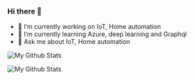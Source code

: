 ### Hi there 👋

<!--
**ranrinc/ranrinc** is a ✨ _special_ ✨ repository because its `README.md` (this file) appears on your GitHub profile.

Here are some ideas to get you started:

- 🔭 I’m currently working on ...
- 🌱 I’m currently learning ...
- 👯 I’m looking to collaborate on ...
- 🤔 I’m looking for help with ...
- 💬 Ask me about ...
- 📫 How to reach me: ...
- 😄 Pronouns: ...
- ⚡ Fun fact: ...
-->

 - 🔭 I’m currently working on IoT, Home automation
 - 🌱 I’m currently learning Azure, deep learning and Graphql 
 - 💬 Ask me about IoT, Home automation

![My Github Stats](https://github-readme-stats.vercel.app/api?username=ranrinc&show_icons=true)

![My Github Stats](https://github-readme-stats.vercel.app/api?username=krdesigns-com&show_icons=true)
